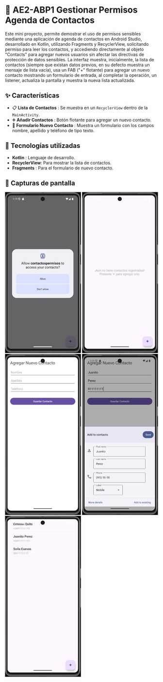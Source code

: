 # 📖 AE2-ABP1 Gestionar Permisos Agenda de Contactos

Este mini proyecto, permite demostrar el uso de permisos sensibles mediante una aplicación de agenda de contactos en Android Studio, desarrollado en Kotlin, utilizando Fragments y RecyclerView, solicitando permiso para leer los contactos, y accediendo directamente al objeto "Contacts" para agregar nuevos usuarios sin afectar las directivas de protección de datos sensibles. La interfaz muestra, inicialmente, la lista de contactos (siempre que existan datos previos, en su defecto muestra un mensaje de lista vacía), usa un FAB ("+" flotante) para agregar un nuevo contacto mostrando un formulario de entrada, al completar la operación, un listener, actualiza la pantalla y muestra la nueva lista actualizada.

## ✨ Características

- 📋 **Lista de Contactos** : Se muestra en un `RecyclerView` dentro de la `MainActivity`.
- ➕ **Añadir Contactos** : Botón flotante para agregar un nuevo contacto.
- 📄 **Formulario Nuevo Contacto** : Muestra un formulario con los campos nombre, apellido y teléfono de tipo texto.

## 📌 Tecnologías utilizadas

- **Kotlin** : Lenguaje de desarrollo.
- **RecyclerView**: Para mostrar la lista de contactos.
- **Fragments** : Para el formulario de nuevo contacto.

## 📸 Capturas de pantalla

<img src="imgs/solicitud_permisos.png" width="250">
<img src="imgs/aunSinContactosRegistrados.png" width="250">
<img src="imgs/agregarNuevoContacto.png" width="250">
<img src="imgs/guardarContactoNuevo.png" width="250">
<img src="imgs/recargaVistaPrincipal.png" width="250">
